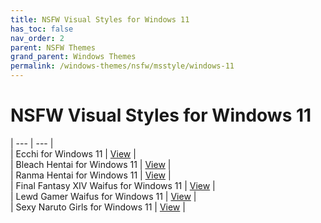 ```yaml
---
title: NSFW Visual Styles for Windows 11
has_toc: false
nav_order: 2
parent: NSFW Themes
grand_parent: Windows Themes
permalink: /windows-themes/nsfw/msstyle/windows-11
---
```


NSFW Visual Styles for Windows 11
=======================================

| --- | --- |  
| Ecchi for Windows 11 | [View][Win11EcchiThemePage] |  
| Bleach Hentai for Windows 11 | [View][Win11BLEACHHentaiThemePage] |   
| Ranma Hentai for Windows 11 | [View][Win11RanmaHentaiThemePage] |  
| Final Fantasy XIV Waifus for Windows 11 | [View][Win11FFXIVWaifusThemePage] |  
| Lewd Gamer Waifus for Windows 11 | [View][Win11LewdGamerWaifusThemePage] |   
| Sexy Naruto Girls for Windows 11  | [View][Win11SexyNarutoGirlsThemePage] |  


<!-- ////////////////////////////////////////////////////////////////////////////////////////////////////////////////////// -->

[Win11EcchiThemePage]: /windows-themes/nsfw/msstyle/windows-11/ecchi
[Win11BLEACHHentaiThemePage]: /windows-themes/nsfw/msstyle/windows-11/bleach-hentai
[Win11RanmaHentaiThemePage]: /windows-themes/nsfw/msstyle/windows-11/ranma-hentai
[Win11LewdGamerWaifusThemePage]: /windows-themes/nsfw/msstyle/windows-11/lewd-gamer-waifus
[Win11FFXIVWaifusThemePage]: /windows-themes/nsfw/msstyle/windows-11/ffxiv-waifus
[Win11SexyNarutoGirlsThemePage]: /windows-themes/nsfw/msstyle/windows-11/sexy-naruto-girls

<!-- ////////////////////////////////////////////////////////////////////////////////////////////////////////////////////// -->
